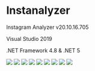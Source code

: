 # Instanalyzer
  <p>Instagram Analyzer v20.10.16.705</p>
  <p>Visual Studio 2019</p>
  <p>.NET Framework 4.8 & .NET 5</p>
  <img src="https://raw.githubusercontent.com/Soferity/Instanalyzer/master/.screenshots/UI_1.png" />
  <img src="https://raw.githubusercontent.com/Soferity/Instanalyzer/master/.screenshots/UI_2.png" />
  <img src="https://raw.githubusercontent.com/Soferity/Instanalyzer/master/.screenshots/UI_3.png" />
  <img src="https://raw.githubusercontent.com/Soferity/Instanalyzer/master/.screenshots/UI_4.png" />
  <img src="https://raw.githubusercontent.com/Soferity/Instanalyzer/master/.screenshots/UI_5.png" />
  <img src="https://raw.githubusercontent.com/Soferity/Instanalyzer/master/.screenshots/UI_6.png" />
  <img src="https://raw.githubusercontent.com/Soferity/Instanalyzer/master/.screenshots/UI_7.png" />
  <img src="https://raw.githubusercontent.com/Soferity/Instanalyzer/master/.screenshots/UI_8.png" />
  <img src="https://raw.githubusercontent.com/Soferity/Instanalyzer/master/.screenshots/UI_9.png" />